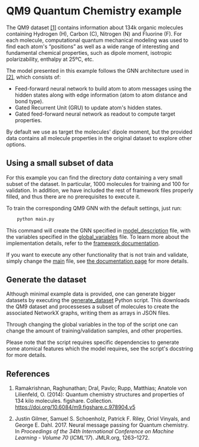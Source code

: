 # QM9 Quantum Chemistry example

The QM9 dataset [[1]](#qm9) contains information about 134k organic molecules containing Hydrogen (H),
Carbon (C), Nitrogen (N) and Fluorine (F). For each molecule, computational quantum mechanical
modeling was used to find each atom's “positions” as well as a wide range of interesting and
fundamental chemical properties, such as dipole moment, isotropic polarizability, enthalpy at 25ºC,
etc.

The model presented in this example follows the GNN architecture used in [[2]](#neural-mp), which
consists of:

- Feed-forward neural network to build atom to atom messages using the hidden states along with
edge information (atom to atom distance and bond type).
- Gated Recurrent Unit (GRU) to update atom's hidden states.
- Gated feed-forward neural network as readout to compute target properties.

By default we use as target the molecules' dipole moment, but the provided data contains all
molecule properties in the original dataset to explore other options.

## Using a small subset of data

For this example you can find the directory *data* containing a very small subset of the dataset. In
particular, 1000 molecules for training and 100 for validation. In addition, we have included the
rest of framework files properly filled, and thus there are no prerequisites to execute it.

To train the corresponding QM9 GNN with the default settings, just run:

```bash
    python main.py
```

This command will create the GNN specified in [model_description](model_description.yaml) file,
with the variables specified in the [global_variables](global_variables.yaml) file. To learn more
about the implementation details, refer to the
[framework documentation](https://ignnition.net/doc/generate_your_gnn/).

If you want to execute any other functionality that is not train and validate, simply change the
[main](main.py) file, see [the documentation page](https://ignnition.net/doc/train_and_evaluate/)
for more details.

## Generate the dataset

Although minimal example data is provided, one can generate bigger datasets by executing the
[generate_dataset](generate_dataset.py) Python script. This downloads the QM9 dataset and
processeses a subset of molecules to create the associated NetworkX graphs, writing them as arrays
in JSON files.

Through changing the global variables in the top of the script one can change the amount of
training/validation samples, and other properties.

Please note that the script requires specific dependencies to generate some atomical features
which the model requires, see the script's docstring for more details.

## References

1. <a name="qm9"></a>
Ramakrishnan, Raghunathan; Dral, Pavlo; Rupp, Matthias; Anatole von Lilienfeld, O. (2014):
Quantum chemistry structures and properties of 134 kilo molecules. figshare.
Collection. https://doi.org/10.6084/m9.figshare.c.978904.v5

2. <a name="neural-mp"></a>
Justin Gilmer, Samuel S. Schoenholz, Patrick F. Riley, Oriol Vinyals, and George E. Dahl. 2017.
Neural message passing for Quantum chemistry.
In *Proceedings of the 34th International Conference on Machine Learning - Volume 70*
(*ICML'17*). JMLR.org, 1263–1272.
